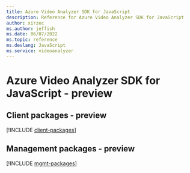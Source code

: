 ```yaml
---
title: Azure Video Analyzer SDK for JavaScript
description: Reference for Azure Video Analyzer SDK for JavaScript
author: xirzec
ms.author: jeffish
ms.date: 06/07/2022
ms.topic: reference
ms.devlang: JavaScript
ms.service: videoanalyzer
---
```

# Azure Video Analyzer SDK for JavaScript - preview
## Client packages - preview
[!INCLUDE [client-packages](video-analyzer-client-index.md)]

## Management packages - preview
[!INCLUDE [mgmt-packages](video-analyzer-mgmt-index.md)]
